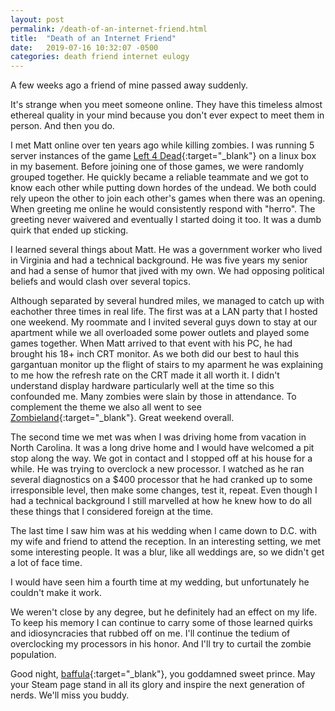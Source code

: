 ```yaml
---
layout: post
permalink: /death-of-an-internet-friend.html
title:  "Death of an Internet Friend"
date:   2019-07-16 10:32:07 -0500
categories: death friend internet eulogy
---
```

A few weeks ago a friend of mine passed away suddenly.

It's strange when you meet someone online.  They have this timeless almost ethereal quality in your mind because you don't ever expect to meet them in person.  And then you do.

I met Matt online over ten years ago while killing zombies.  I was running 5 server instances of the game [Left 4 Dead](https://en.wikipedia.org/wiki/Left_4_Dead){:target="_blank"} on a linux box in my basement.  Before joining one of those games, we were randomly grouped together.  He quickly became a reliable teammate and we got to know each other while putting down hordes of the undead.  We both could rely upeon the other to join each other's games when there was an opening.  When greeting me online he would consistently respond with "herro".  The greeting never waivered and eventually I started doing it too.  It was a dumb quirk that ended up sticking.

I learned several things about Matt.  He was a government worker who lived in Virginia and had a technical background.  He was five years my senior and had a sense of humor that jived with my own.  We had opposing political beliefs and would clash over several topics.

Although separated by several hundred miles, we managed to catch up with eachother three times in real life.  The first was at a LAN party that I hosted one weekend.  My roommate and I invited several guys down to stay at our apartment while we all overloaded some power outlets and played some games together.  When Matt arrived to that event with his PC, he had brought his 18+ inch CRT monitor.  As we both did our best to haul this gargantuan monitor up the flight of stairs to my aparment he was explaining to me how the refresh rate on the CRT made it all worth it.  I didn't understand display hardware particularly well at the time so this confounded me.  Many zombies were slain by those in attendance.  To complement the theme we also all went to see [Zombieland](https://www.imdb.com/title/tt1156398/){:target="_blank"}.  Great weekend overall.

The second time we met was when I was driving home from vacation in North Carolina.  It was a long drive home and I would have welcomed a pit stop along the way.  We got in contact and I stopped off at his house for a while.  He was trying to overclock a new processor.  I watched as he ran several diagnostics on a $400 processor that he had cranked up to some irresponsible level, then make some changes, test it, repeat.  Even though I had a technical background I still marvelled at how he knew how to do all these things that I considered foreign at the time.

The last time I saw him was at his wedding when I came down to D.C. with my wife and friend to attend the reception.  In an interesting setting, we met some interesting people.  It was a blur, like all weddings are, so we didn't get a lot of face time.

I would have seen him a fourth time at my wedding, but unfortunately he couldn't make it work.

We weren't close by any degree, but he definitely had an effect on my life.  To keep his memory I can continue to carry some of those learned quirks and idiosyncracies that rubbed off on me.  I'll continue the tedium of overclocking my processors in his honor.  And I'll try to curtail the zombie population.

Good night, [baffula](https://steamcommunity.com/id/baffula){:target="_blank"}, you goddamned sweet prince.  May your Steam page stand in all its glory and inspire the next generation of nerds.  We'll miss you buddy.
